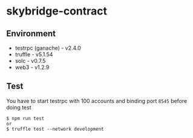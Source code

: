 # skybridge-contract

## Environment
- testrpc (ganache) - v2.4.0
- truffle - v5.1.54
- solc - v0.7.5
- web3 - v1.2.9

## Test 
You have to start testrpc with 100 accounts and binding port `8545` before doing test
```
$ npm run test
or 
$ truffle test --network development
```